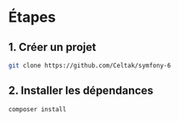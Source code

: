 # Étapes

## 1. Créer un projet

```bash
git clone https://github.com/Celtak/symfony-6
```

## 2. Installer les dépendances

```bash
composer install
```
